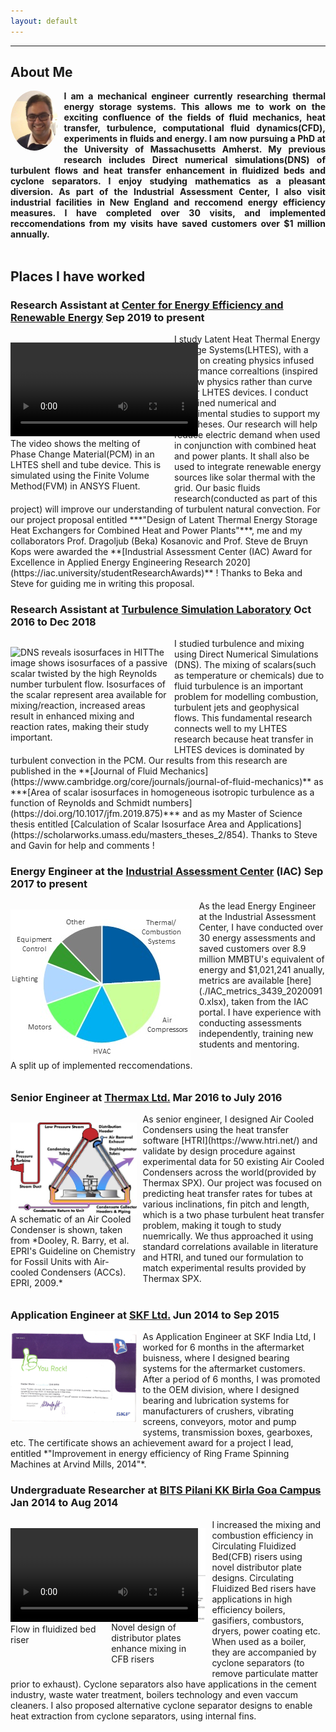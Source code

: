 ```yaml
---
layout: default
---
```


---
## About Me
<img align="left" src="./me.jpg" alt="Me with the first airplane" style="border-radius:50%;max-width: 15%;height: auto;margin-right: 10px;margin-bottom: 10px;">
<div style="text-align: justify"> <b>
I am a mechanical engineer currently researching thermal energy storage systems. This allows me to work on the exciting confluence of the fields of fluid mechanics, heat transfer, turbulence, computational fluid dynamics(CFD), experiments in fluids and energy. I am now pursuing a PhD at the University of Massachusetts Amherst. My previous research includes Direct numerical simulations(DNS) of turbulent flows and heat transfer enhancement in fluidized beds and cyclone separators. I enjoy studying mathematics as a pleasant diversion. As part of the Industrial Assessment Center, I also visit industrial facilities in New England and reccomend energy efficiency measures. I have completed over 30 visits, and implemented reccomendations from my visits have saved customers over $1 million annually.</b>
</div>
<br clear="left"/>

## Places I have worked

### Research Assistant at [Center for Energy Efficiency and Renewable Energy](http://ceere.org/research.html) Sep 2019 to present
<figure style="max-width: 50%;height: auto;float: left;margin-right: 10px;margin-bottom: 10px;margin-left: 0px;">
<video controls >
  <source src="./plots/video-meltingofphasechangematerial.mp4" type="video/mp4">
<img src="./plots/meltingofphasechangematerial.png" alt="Browser does not support video tag" >
</video>
<figcaption>The video shows the melting of Phase Change Material(PCM) in an LHTES shell and tube device. This is simulated using the Finite Volume Method(FVM) in ANSYS Fluent.</figcaption>
</figure>
I study Latent Heat Thermal Energy Storage Systems(LHTES), with a focus on creating physics infused performance correaltions (inspired by flow physics rather than curve fit) for LHTES devices. I conduct combined numerical and experimental studies to support my hypotheses. Our research will help reduce electric demand when used in conjunction with combined heat and power plants. It shall also be used to integrate renewable energy sources like solar thermal with the grid. Our basic fluids research(conducted as part of this project) will improve our understanding of turbulent natural convection. 
For our project proposal entitled ***"Design of Latent Thermal Energy Storage Heat Exchangers for Combined Heat and Power Plants"***, me and my collaborators Prof. Dragoljub (Beka) Kosanovic and Prof. Steve de Bruyn Kops were awarded the **[Industrial Assessment Center (IAC) Award for Excellence in Applied Energy Engineering Research 2020](https://iac.university/studentResearchAwards)** ! Thanks to Beka and Steve for guiding me in writing this proposal.
<br clear="left"/>

### Research Assistant at [Turbulence Simulation Laboratory](https://people.umass.edu/debk/) Oct 2016 to Dec 2018
<figure style="max-width: 50%;height: auto;float: left;margin-right: 10px;margin-bottom: 10px;margin-left: 0px;">
<img align="left" src="./plots/Kedar Prashant and Steve de Bruyn Kops.png" alt="DNS reveals isosurfaces in HIT" >
<figcaption> The image shows isosurfaces of a passive scalar twisted by the high Reynolds number turbulent flow. Isosurfaces of the scalar represent area available for mixing/reaction, increased areas result in enhanced mixing and reaction rates, making their study important. </figcaption>
</figure>
I studied turbulence and mixing using Direct Numerical Simulations (DNS). The mixing of scalars(such as temperature or chemicals) due to fluid turbulence is an important problem for modelling combustion, turbulent jets and geophysical flows. This fundamental research connects well to my LHTES research because heat transfer in LHTES devices is dominated by turbulent convection in the PCM. 
Our results from this research are published in the **[Journal of Fluid Mechanics](https://www.cambridge.org/core/journals/journal-of-fluid-mechanics)** as ***[Area of scalar isosurfaces in homogeneous isotropic turbulence as a function of Reynolds and Schmidt numbers](https://doi.org/10.1017/jfm.2019.875)*** and as my Master of Science thesis entitled [Calculation of Scalar Isosurface Area and Applications](https://scholarworks.umass.edu/masters_theses_2/854). Thanks to Steve and Gavin for help and comments ! 
<br clear="left"/>

### Energy Engineer at the [Industrial Assessment Center](http://www.ceere.org/iac.html) (IAC) Sep 2017 to present
<figure style="max-width: 90%;height: auto;float: left;margin-right: 10px;margin-bottom: 10px;margin-left: 0px;">
<img align="left" src="./plots/IACrecommendations.jpg" alt="Types of Implemented Reccomendations" >
<figcaption> A split up of implemented reccomendations.</figcaption>
</figure>
As the lead Energy Engineer at the Industrial Assessment Center, I have conducted over 30 energy assessments and saved customers over 8.9 million MMBTU's equivalent of energy and $1,021,241 anually, metrics are available [here](./IAC_metrics_3439_20200910.xlsx), taken from the IAC portal. I have experience with conducting assessments independently, training new students and mentoring. 
<br clear="left"/>

### Senior Engineer at [Thermax Ltd.](https://www.thermaxglobal.com/) Mar 2016 to July 2016
<figure style="max-width: 40%;height: auto;float: left;margin-right: 10px;margin-bottom: 10px;margin-left: 0px;">
	<img align="left" src="./plots/air_cooled_condenser.png" alt="Air Cooled Condenser Schematic" >
<figcaption> A schematic of an Air Cooled Condenser is shown, taken from *Dooley, R. Barry, et al. EPRI's Guideline on Chemistry for Fossil Units with Air-cooled Condensers (ACCs). EPRI, 2009.*</figcaption>
</figure>
As senior engineer, I designed Air Cooled Condensers using the heat transfer software [HTRI](https://www.htri.net/) and validate by design procedure against experimental data for 50 existing Air Cooled Condensers across the world(provided by Thermax SPX). Our project was focused on predicting heat transfer rates for tubes at various inclinations, fin pitch and length, which is a two phase turbulent heat transfer problem, making it tough to study nuemrically. We thus approached it using standard correlations available in literature and HTRI, and tuned our formulation to match experimental results provided by Thermax SPX.  
<br clear="left"/>

### Application Engineer at [SKF Ltd.](https://www.skf.com/in) Jun 2014 to Sep 2015
<img align="left" src="./photos/SKF Certificate.png" alt="SKF Arvind Mills Award" style="max-width: 40%;height: auto;margin-right: 10px;margin-bottom: 10px;">
As Application Engineer at SKF India Ltd, I worked for 6 months in the aftermarket buisness, where I designed bearing systems for the aftermarket customers. After a period of 6 months, I was promoted to the OEM division, where I designed bearing and lubrication systems for manufacturers of crushers, vibrating screens, conveyors, motor and pump systems, transmission boxes, gearboxes, etc. The certificate shows an achievement award for a project I lead, entitled *"Improvement in energy efficiency of Ring Frame Spinning Machines at Arvind Mills, 2014"*.
<br clear="left"/>

### Undergraduate Researcher at [BITS Pilani KK Birla Goa Campus](https://universe.bits-pilani.ac.in/goa/ranjitp/profile) Jan 2014 to Aug 2014
<figure style="width: 30%;height: auto;float: left;margin-right: 10px;margin-bottom: 10px;margin-left: 0px;">
<video controls style="object-fit: fill;">
  <source src="./plots/fluidized_bed.mp4" type="video/mp4">
  <img src="./plots/fluidized_bed.png" alt="Browser does not support video tag" >
</video>
<figcaption>Flow in fluidized bed riser</figcaption>
</figure>

<figure style="width: 30%;height: auto;float: left;margin-right: 10px;margin-bottom: 10px;margin-left: 0px;">
	<img align="left" src="./plots/fluidized_bed_plates.png" alt="CFB riser and distributor plates" >
	<figcaption>Novel design of distributor plates enhance mixing in CFB risers</figcaption>
</figure>
I increased the mixing and combustion efficiency in Circulating Fluidized Bed(CFB) risers using novel distributor plate designs. Circulating Fluidized Bed risers have applications in high efficiency boilers, gasifiers, combustors, dryers, power coating etc. When used as a boiler, they are accompanied by cyclone separators (to remove particulate matter prior to exhaust). Cyclone separators also have applications in the cement industry, waste water treatment, boilers technology and even vaccum cleaners. I also proposed alternative cyclone separator designs to enable heat extraction from cyclone separators, using internal fins. 
<br clear="left"/>


